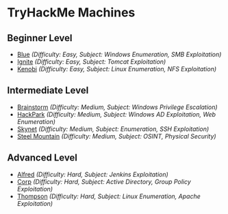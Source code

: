 # TryHackMe Machines

## Beginner Level
- [Blue](https://tryhackme.com/room/blue) *(Difficulty: Easy, Subject: Windows Enumeration, SMB Exploitation)*  
- [Ignite](https://tryhackme.com/room/ignite) *(Difficulty: Easy, Subject: Tomcat Exploitation)*  
- [Kenobi](https://tryhackme.com/room/kenobi) *(Difficulty: Easy, Subject: Linux Enumeration, NFS Exploitation)*  

## Intermediate Level
- [Brainstorm](https://tryhackme.com/room/brainstorm) *(Difficulty: Medium, Subject: Windows Privilege Escalation)*  
- [HackPark](https://tryhackme.com/room/hackpark) *(Difficulty: Medium, Subject: Windows AD Exploitation, Web Enumeration)*  
- [Skynet](https://tryhackme.com/room/skynet) *(Difficulty: Medium, Subject: Enumeration, SSH Exploitation)*  
- [Steel Mountain](https://tryhackme.com/room/steelmountain) *(Difficulty: Medium, Subject: OSINT, Physical Security)*  

## Advanced Level
- [Alfred](https://tryhackme.com/room/alfred) *(Difficulty: Hard, Subject: Jenkins Exploitation)*  
- [Corp](https://tryhackme.com/room/corp) *(Difficulty: Hard, Subject: Active Directory, Group Policy Exploitation)*  
- [Thompson](https://tryhackme.com/room/thompson) *(Difficulty: Hard, Subject: Linux Enumeration, Apache Exploitation)*  

